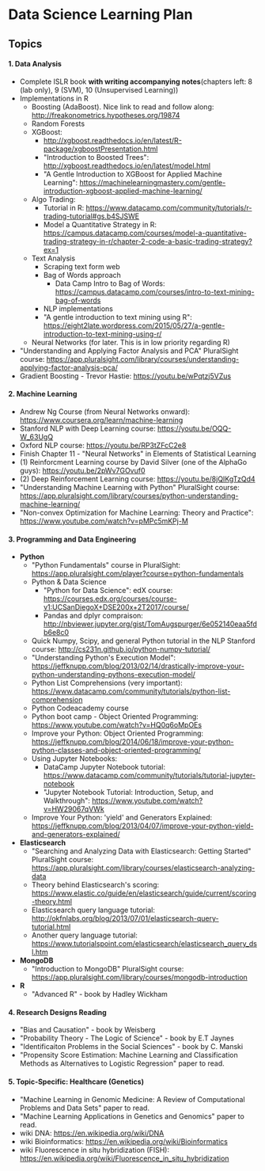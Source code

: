 # Data Science Learning Plan
## Topics

#### 1. Data Analysis
  * Complete ISLR book **with writing accompanying notes**(chapters left: 8 (lab only), 9 (SVM), 10 (Unsupervised Learning))
  * Implementations in R
    * Boosting (AdaBoost). Nice link to read and follow along: http://freakonometrics.hypotheses.org/19874
    * Random Forests
    * XGBoost: 
      * http://xgboost.readthedocs.io/en/latest/R-package/xgboostPresentation.html
      * "Introduction to Boosted Trees": http://xgboost.readthedocs.io/en/latest/model.html
      * "A Gentle Introduction to XGBoost for Applied Machine Learning": https://machinelearningmastery.com/gentle-introduction-xgboost-applied-machine-learning/ 
    * Algo Trading:
      * Tutorial in R: https://www.datacamp.com/community/tutorials/r-trading-tutorial#gs.b4SJSWE
      * Model a Quantitative Strategy in R: https://campus.datacamp.com/courses/model-a-quantitative-trading-strategy-in-r/chapter-2-code-a-basic-trading-strategy?ex=1
    * Text Analysis
      * Scraping text form web
      * Bag of Words approach
        * Data Camp Intro to Bag of Words: https://campus.datacamp.com/courses/intro-to-text-mining-bag-of-words
      * NLP implementations
      * "A gentle introduction to text mining using R": https://eight2late.wordpress.com/2015/05/27/a-gentle-introduction-to-text-mining-using-r/
    * Neural Networks (for later. This is in low priority regarding R)
  * "Understanding and Applying Factor Analysis and PCA" PluralSight course: https://app.pluralsight.com/library/courses/understanding-applying-factor-analysis-pca/
  * Gradient Boosting - Trevor Hastie: https://youtu.be/wPqtzj5VZus

#### 2. Machine Learning
  * Andrew Ng Course (from Neural Networks onward): https://www.coursera.org/learn/machine-learning
  * Stanford NLP with Deep Learning course: https://youtu.be/OQQ-W_63UgQ
  * Oxford NLP course: https://youtu.be/RP3tZFcC2e8
  * Finish Chapter 11 - "Neural Networks" in Elements of Statistical Learning
  * (1) Reinforcment Learning course by David Silver (one of the AlphaGo guys): https://youtu.be/2pWv7GOvuf0
  * (2) Deep Reinforcement Learning course: https://youtu.be/8jQIKgTzQd4
  * "Understanding Machine Learning with Python" PluralSight course: https://app.pluralsight.com/library/courses/python-understanding-machine-learning/
  * "Non-convex Optimization for Machine Learning: Theory and Practice": https://www.youtube.com/watch?v=pMPc5mKPj-M
  
#### 3. Programming and Data Engineering
  * **Python**
    * "Python Fundamentals" course in PluralSight: https://app.pluralsight.com/player?course=python-fundamentals
    * Python & Data Science
      * "Python for Data Science": edX course: https://courses.edx.org/courses/course-v1:UCSanDiegoX+DSE200x+2T2017/course/
      * Pandas and dplyr compraison: http://nbviewer.jupyter.org/gist/TomAugspurger/6e052140eaa5fdb6e8c0
    * Quick Numpy, Scipy, and general Python tutorial in the NLP Stanford course: http://cs231n.github.io/python-numpy-tutorial/
    * "Understanding Python's Execution Model": https://jeffknupp.com/blog/2013/02/14/drastically-improve-your-python-understanding-pythons-execution-model/
    * Python List Comprehensions (very important): https://www.datacamp.com/community/tutorials/python-list-comprehension
    * Python Codeacademy course
    * Python boot camp - Object Oriented Programming: https://www.youtube.com/watch?v=HQ0q6oMpOEs
    * Improve your Python: Object Oriented Programming: https://jeffknupp.com/blog/2014/06/18/improve-your-python-python-classes-and-object-oriented-programming/
    * Using Jupyter Notebooks:
      * DataCamp Jupyter Notebook tutorial: https://www.datacamp.com/community/tutorials/tutorial-jupyter-notebook
      * "Jupyter Notebook Tutorial: Introduction, Setup, and Walkthrough": https://www.youtube.com/watch?v=HW29067qVWk
    * Improve Your Python: 'yield' and Generators Explained: https://jeffknupp.com/blog/2013/04/07/improve-your-python-yield-and-generators-explained/
  * **Elasticsearch**
    * "Searching and Analyzing Data with Elasticsearch: Getting Started" PluralSight course: https://app.pluralsight.com/library/courses/elasticsearch-analyzing-data
    * Theory behind Elasticsearch's scoring: https://www.elastic.co/guide/en/elasticsearch/guide/current/scoring-theory.html
    * Elasticsearch query language tutorial: http://okfnlabs.org/blog/2013/07/01/elasticsearch-query-tutorial.html
    * Another query language tutorial: https://www.tutorialspoint.com/elasticsearch/elasticsearch_query_dsl.htm
  * **MongoDB**
    * "Introduction to MongoDB" PluralSight course: https://app.pluralsight.com/library/courses/mongodb-introduction
  * **R**
    * "Advanced R" - book by Hadley Wickham

#### 4. Research Designs Reading
  * "Bias and Causation" - book by Weisberg
  * "Probability Theory - The Logic of Science" - book by E.T Jaynes
  * "Identificaiton Problems in the Social Sciences" - book by C. Manski
  * "Propensity Score Estimation: Machine Learning and Classification Methods as Alternatives to Logistic Regression" paper to read.

#### 5. Topic-Specific: Healthcare (Genetics)
  * "Machine Learning in Genomic Medicine: A Review of Computational Problems and Data Sets" paper to read.
  * "Machine Learning Applications in Genetics and Genomics" paper to read.
  * wiki DNA: https://en.wikipedia.org/wiki/DNA
  * wiki Bioinformatics: https://en.wikipedia.org/wiki/Bioinformatics
  * wiki Fluorescence in situ hybridization (FISH): https://en.wikipedia.org/wiki/Fluorescence_in_situ_hybridization
